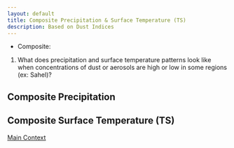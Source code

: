 ```yaml
---
layout: default
title: Composite Precipitation & Surface Temperature (TS)
description: Based on Dust Indices
---
```

* Composite: 
1. What does precipitation and surface temperature patterns look like when concentrations of dust or aerosols are high or low in some regions (ex: Sahel)?

## Composite Precipitation 

## Composite Surface Temperature (TS)


[Main Context](../)

